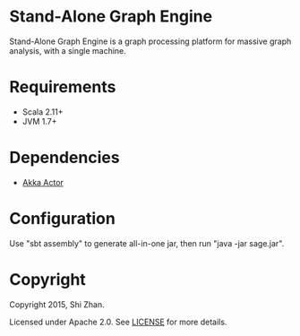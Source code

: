 Stand-Alone Graph Engine
========================

Stand-Alone Graph Engine is a graph processing platform for massive graph analysis, with a single machine.

Requirements
============

* Scala 2.11+
* JVM 1.7+

Dependencies
============

* [Akka Actor](http://akka.io/)

Configuration
=============

Use "sbt assembly" to generate all-in-one jar, then run "java -jar sage.jar".

Copyright
=========

Copyright 2015, Shi Zhan.

Licensed under Apache 2.0. See [LICENSE](LICENSE) for more details.


